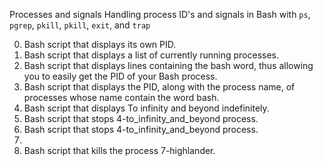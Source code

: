 Processes and signals
Handling process ID's and signals in Bash with `ps`, `pgrep`, `pkill`, `pkill`, `exit`, and `trap`

0. Bash script that displays its own PID.
1. Bash script that displays a list of currently running processes.
2. Bash script that displays lines containing the bash word, thus allowing you to easily get the PID of your Bash process.
3. Bash script that displays the PID, along with the process name, of processes whose name contain the word bash.
4. Bash script that displays To infinity and beyond indefinitely. 
5. Bash script that stops 4-to_infinity_and_beyond process.
6. Bash script that stops 4-to_infinity_and_beyond process.
7. 
8. Bash script that kills the process 7-highlander.

